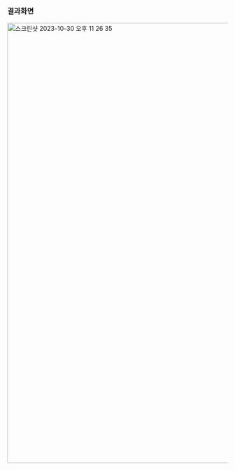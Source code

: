 ### 결과화면
<img width="1004" alt="스크린샷 2023-10-30 오후 11 26 35" src="https://github.com/study-from-goorm/Project_GithubFinder_Seungmok1/assets/103080705/f7aa6a49-c662-4a25-88f3-aa71d72ae171">
